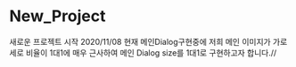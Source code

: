 # New_Project
새로운 프로젝트 시작
2020/11/08 현재 메인Dialog구현중에 저희 메인 이미지가 가로 세로 비율이 1대1에 매우 근사하여 메인 Dialog size를 1대1로 구현하고자 합니다.//
